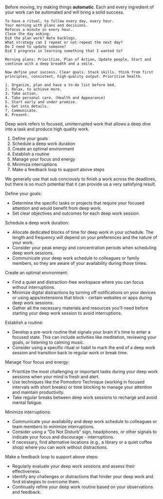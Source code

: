 Before moving, try making things **automatic**. Each and every ingredient of your work can be automated and will bring a solid success. <br>

```
To have a ritual, to follow every day, every hour.
Your morning with plans and decisions.
Refocus a minute in every hour.
Close the day asking: 
Did the plan work? Note backlogs.
What strategy can I repeat or not-repeat the next day?
Do I need to update someone?
Did I progress in learning something that I wanted to?

Morning plans: Prioritize, Plan of Action, Update people, Start and continue with a deep breadth and a smile.

Now define your success. Clear goals. Stack skills. think from first principles, consistent, high-quality output. Prioritise health. 

1. Organize, plan and have a to-do list before bed.
2. Relax, to achieve more.
3. Take action.
4. Take personal care. (Health and Appearance)
5. Start early and under promise.
6. Get into details.
7. Communicate.
8. Present.
```


Deep work refers to focused, uninterrupted work that allows a deep dive into a task and produce high quality work.
1. Define your goals
2. Schedule a deep work duration
3. Create an optimal environment
4. Establish a routine
5. Manage your focus and energy
6. Minimiza interruptions
7. Make a feedback loop to support above steps

We generally use that sub conciously to finish a work across the deadlines, but there is so much potential that it can provide us a very satisfying result.

Define your goals:

- Determine the specific tasks or projects that require your focused attention and would benefit from deep work.
- Set clear objectives and outcomes for each deep work session.

Schedule a deep work duration:

- Allocate dedicated blocks of time for deep work in your schedule. The length and frequency will depend on your preferences and the nature of your work.
- Consider your peak energy and concentration periods when scheduling deep work sessions.
- Communicate your deep work schedule to colleagues or family members, so they are aware of your availability during those times.

Create an optimal environment:

- Find a quiet and distraction-free workspace where you can focus without interruptions.
- Minimize digital distractions by turning off notifications on your devices or using apps/extensions that block - certain websites or apps during deep work sessions.
- Gather all the necessary materials and resources you'll need before starting your deep work session to avoid interruptions.

Establish a routine:

- Develop a pre-work routine that signals your brain it's time to enter a focused state. This can include activities like meditation, reviewing your goals, or listening to calming music.
- Consider using a specific ritual or habit to mark the end of a deep work session and transition back to regular work or break time.

Manage Your focus and energy:

- Prioritize the most challenging or important tasks during your deep work sessions when your mind is fresh and alert.
- Use techniques like the Pomodoro Technique (working in focused intervals with short breaks) or time blocking to manage your attention and maintain productivity.
- Take regular breaks between deep work sessions to recharge and avoid mental fatigue.

Minimize interruptions:

- Communicate your availability and deep work schedule to colleagues or team members to minimize interruptions.
- Consider using a "Do Not Disturb" sign, headphones, or other signals to indicate your focus and discourage - interruptions.
- If necessary, find alternative locations (e.g., a library or a quiet coffee shop) where you can work without distractions.

Make a feedback loop to support above steps:

- Regularly evaluate your deep work sessions and assess their effectiveness.
- Identify any challenges or distractions that hinder your deep work and find strategies to overcome them.
- Continually refine your deep work routine based on your observations and feedback.

